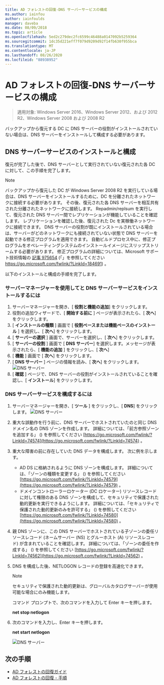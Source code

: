 ```yaml
---
title: AD フォレストの回復-DNS サーバーサービスの構成
ms.author: iainfou
author: iainfoulds
manager: daveba
ms.date: 08/09/2018
ms.topic: article
ms.openlocfilehash: 5ed2c279dec2fc6599c46488a0147092b5259364
ms.sourcegitcommit: 1dc35d221eff7f079d9209d92f14fb630f955bca
ms.translationtype: MT
ms.contentlocale: ja-JP
ms.lasthandoff: 08/26/2020
ms.locfileid: "88938952"
---
```

# <a name="ad-forest-recovery---configuring-the-dns-server-service"></a>AD フォレストの回復-DNS サーバーサービスの構成

>適用対象: Windows Server 2016、Windows Server 2012、および 2012 R2、Windows Server 2008 および 2008 R2

バックアップから復元する DC に DNS サーバーの役割がインストールされていない場合は、DNS サーバーをインストールして構成する必要があります。

## <a name="install-and-configure-the-dns-server-service"></a>DNS サーバーサービスのインストールと構成

復元が完了した後で、DNS サーバーとして実行されていない復元された各 DC に対して、この手順を完了します。

> [!NOTE]
> バックアップから復元した DC が Windows Server 2008 R2 を実行している場合は、DNS サーバーをインストールするために、DC を分離されたネットワークに接続する必要があります。 その後、復元された各 DNS サーバーを相互共有された分離されたネットワークに接続します。 Repadmin/replsum を実行して、復元された DNS サーバー間でレプリケーションが機能していることを確認します。 レプリケーションを確認した後、復元された Dc を実稼働ネットワークに接続できます。 DNS サーバーの役割が既にインストールされている場合は、サーバーがどのネットワークにも接続されていない状態で DNS サーバーを起動できる修正プログラムを適用できます。 自動ビルドプロセス中に、修正プログラムをオペレーティングシステムのインストールイメージにスリップストリームする必要があります。 修正プログラムの詳細については、Microsoft サポート技術情報の [記事 975654](https://go.microsoft.com/fwlink/?LinkId=184691) (「」を参照してください https://go.microsoft.com/fwlink/?LinkId=184691) 。

以下のインストールと構成の手順を完了します。

### <a name="to-install-and-the-dns-server-service-using-server-manager"></a>サーバーマネージャーを使用してと DNS サーバーサービスをインストールするには

1. サーバーマネージャーを開き、[ **役割と機能の追加**] をクリックします。
2. 役割の追加ウィザードで、[ **開始する前に** ] ページが表示されたら、[ **次へ**] をクリックします。
3. [ **インストールの種類** ] 画面で [ **役割ベースまたは機能ベースのインストール** ] を選択し、[ **次へ**] をクリックします。
4. [ **サーバーの選択** ] 画面で、サーバーを選択し、[ **次へ**] をクリックします。
5. [ **サーバーの役割** ] 画面で [ **DNS サーバー**] を選択します。メッセージが表示されたら、[ **機能の追加** ] をクリックし、[ **次へ**]
6. [ **機能** ] 画面で [ **次へ**] をクリックします。
7. [ **DNS サーバー** ] ページの情報を読み、[ **次へ**] をクリックします。
   ![DNS サーバー](media/AD-Forest-Recovery-Configure-DNS/dns1.png)
8. [ **確認** ] ページで、DNS サーバーの役割がインストールされていることを確認し、[ **インストール**] をクリックします。

### <a name="to-configure-the-dns-server-service"></a>DNS サーバーサービスを構成するには

1. サーバーマネージャーを開き、[ **ツール** ] をクリックし、[ **DNS**] をクリックします。
   ![DNS サーバー](media/AD-Forest-Recovery-Configure-DNS/dns2.png)
2. 重大な誤動作を行う前に、DNS サーバーでホストされていたのと同じ DNS ドメイン名の DNS ゾーンを作成します。 詳細については、「前方参照ゾーンを追加する」 () を参照してください [https://go.microsoft.com/fwlink/?LinkId=74574](https://go.microsoft.com/fwlink/?LinkId=74574) 。
3. 重大な障害の前に存在していた DNS データを構成します。 次に例を示します。

   - AD DS に格納されるように DNS ゾーンを構成します。 詳細については、「ゾーンの種類を変更する」 () を参照してください [https://go.microsoft.com/fwlink/?LinkId=74579](https://go.microsoft.com/fwlink/?LinkId=74579) 。
   - ドメインコントローラーロケーター (DC ロケーター) リソースレコードに対して権限のある DNS ゾーンを構成して、セキュリティで保護された動的更新を実行できるようにします。 詳細については、「セキュリティで保護された動的更新のみを許可する」 () を参照してください [https://go.microsoft.com/fwlink/?LinkId=74580](https://go.microsoft.com/fwlink/?LinkId=74580) 。

4. 親 DNS ゾーンに、この DNS サーバーでホストされている子ゾーンの委任リソースレコード (ネームサーバー (NS) とグルーホスト (A) リソースレコード) が含まれていることを確認します。 詳細については、「ゾーンの委任を作成する」 () を参照してください [https://go.microsoft.com/fwlink/?LinkId=74562](https://go.microsoft.com/fwlink/?LinkId=74562) 。
5. DNS を構成した後、NETLOGON レコードの登録を高速化できます。

   > [!NOTE]
   > セキュリティで保護された動的更新は、グローバルカタログサーバーが使用可能な場合にのみ機能します。

   コマンド プロンプトで、次のコマンドを入力して Enter キーを押します。

   **net stop netlogon**

6. 次のコマンドを入力し、Enter キーを押します。

   **net start netlogon**

   ![DNS サーバー](media/AD-Forest-Recovery-Configure-DNS/dns3.png)

## <a name="next-steps"></a>次の手順

- [AD フォレストの回復ガイド](AD-Forest-Recovery-Guide.md)
- [AD フォレストの回復 - 手順](AD-Forest-Recovery-Procedures.md)
